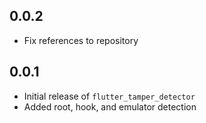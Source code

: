 ## 0.0.2
* Fix references to repository

## 0.0.1

* Initial release of `flutter_tamper_detector`
* Added root, hook, and emulator detection

